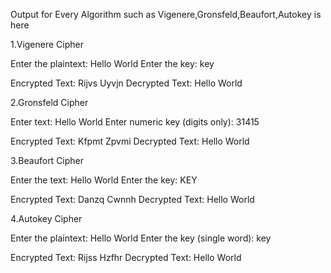 Output for Every Algorithm such as Vigenere,Gronsfeld,Beaufort,Autokey  is here

1.Vigenere Cipher

Enter the plaintext: Hello World
Enter the key: key

Encrypted Text: Rijvs Uyvjn
Decrypted Text: Hello World

2.Gronsfeld Cipher

Enter text: Hello World
Enter numeric key (digits only): 31415

Encrypted Text: Kfpmt Zpvmi
Decrypted Text: Hello World

3.Beaufort Cipher

Enter the text: Hello World
Enter the key: KEY

Encrypted Text: Danzq Cwnnh
Decrypted Text: Hello World

4.Autokey Cipher

Enter the plaintext: Hello World
Enter the key (single word): key

Encrypted Text: Rijss Hzfhr
Decrypted Text: Hello World